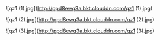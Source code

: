 ![qz1 (1).jpg](http://ppd8ewq3a.bkt.clouddn.com/qz1 (1).jpg)

![qz1 (2).jpg](http://ppd8ewq3a.bkt.clouddn.com/qz1 (2).jpg)

![qz1 (3).jpg](http://ppd8ewq3a.bkt.clouddn.com/qz1 (3).jpg)